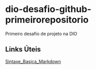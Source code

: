 # dio-desafio-github-primeirorepositorio
Primeiro desafio de projeto na DIO

## Links Úteis
[Sintaxe_Basica_Markdown](https://www.markdownguide.org/basic-syntax/)
